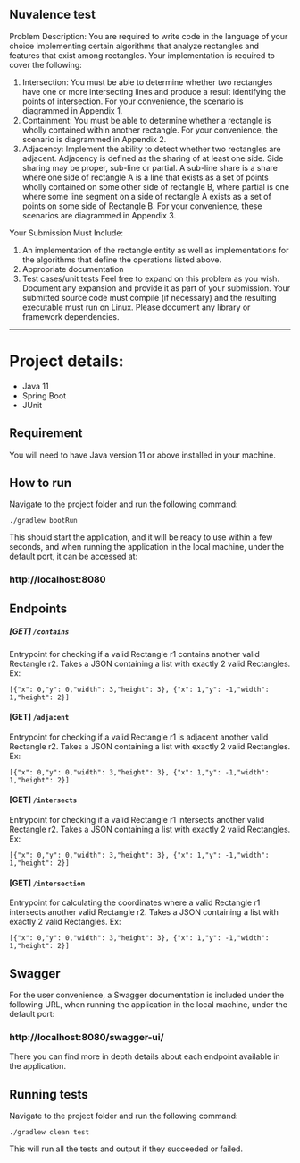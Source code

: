 ## Nuvalence test

Problem Description:
You are required to write code in the language of your choice implementing certain algorithms that analyze rectangles
and features that exist among rectangles. Your implementation is required to cover the following:

1. Intersection: You must be able to determine whether two rectangles have one or more intersecting lines and produce a
   result identifying the points of intersection. For your convenience, the scenario is diagrammed in Appendix 1.
2. Containment: You must be able to determine whether a rectangle is wholly contained within another rectangle. For your
   convenience, the scenario is diagrammed in Appendix 2.
3. Adjacency: Implement the ability to detect whether two rectangles are adjacent. Adjacency is defined as the sharing
   of at least one side. Side sharing may be proper, sub-line or partial. A sub-line share is a share where one side of
   rectangle A is a line that exists as a set of points wholly contained on some other side of rectangle B, where
   partial is one where some line segment on a side of rectangle A exists as a set of points on some side of Rectangle
   B. For your convenience, these scenarios are diagrammed in Appendix 3.

Your Submission Must Include:

1. An implementation of the rectangle entity as well as implementations for the algorithms that define the operations
   listed above.
2. Appropriate documentation
3. Test cases/unit tests Feel free to expand on this problem as you wish. Document any expansion and provide it as part
   of your submission. Your submitted source code must compile (if necessary) and the resulting executable must run on
   Linux. Please document any library or framework dependencies.

-------------------------

# Project details:

- Java 11
- Spring Boot
- JUnit

## Requirement

You will need to have Java version 11 or above installed in your machine.

## How to run

Navigate to the project folder and run the following command:

``./gradlew bootRun``

This should start the application, and it will be ready to use within a few seconds, and when running the application in
the local machine, under the default port, it can be accessed at:

### http://localhost:8080

## Endpoints

##### [GET] ``/contains``

Entrypoint for checking if a valid Rectangle r1 contains another valid Rectangle r2. Takes a JSON containing a list with
exactly 2 valid Rectangles. Ex:

``[{"x": 0,"y": 0,"width": 3,"height": 3}, {"x": 1,"y": -1,"width": 1,"height": 2}]``

#### [GET] ``/adjacent``

Entrypoint for checking if a valid Rectangle r1 is adjacent another valid Rectangle r2. Takes a JSON containing a list
with exactly 2 valid Rectangles. Ex:

``[{"x": 0,"y": 0,"width": 3,"height": 3}, {"x": 1,"y": -1,"width": 1,"height": 2}]``

#### [GET] ``/intersects``

Entrypoint for checking if a valid Rectangle r1 intersects another valid Rectangle r2. Takes a JSON containing a list
with exactly 2 valid Rectangles. Ex:

``[{"x": 0,"y": 0,"width": 3,"height": 3}, {"x": 1,"y": -1,"width": 1,"height": 2}]``

#### [GET] ``/intersection``

Entrypoint for calculating the coordinates where a valid Rectangle r1 intersects another valid Rectangle r2. Takes a
JSON containing a list with exactly 2 valid Rectangles. Ex:

``[{"x": 0,"y": 0,"width": 3,"height": 3}, {"x": 1,"y": -1,"width": 1,"height": 2}]``

## Swagger

For the user convenience, a Swagger documentation is included under the following URL, when running the application in
the local machine, under the default port:

### http://localhost:8080/swagger-ui/

There you can find more in depth details about each endpoint available in the application.

## Running tests

Navigate to the project folder and run the following command:

``./gradlew clean test``

This will run all the tests and output if they succeeded or failed.